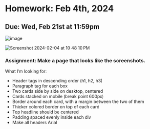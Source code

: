 # Homework: Feb 4th, 2024
## Due: Wed, Feb 21st at 11:59pm

![image](https://github.com/RahulMuk/Class_2_HW/assets/12632488/af4fd67b-9e1c-47ec-9048-338297d16518)


![Screenshot 2024-02-04 at 10 48 10 PM](https://github.com/RahulMuk/Class_2_HW/assets/12632488/614d898c-e9dc-4893-9b90-13dfc997cca1)


### Assignment: Make a page that looks like the screenshots.

What I’m looking for:
- Header tags in descending order (h1, h2, h3)
- Paragraph tag for each box
- Two cards side by side on desktop, centered
- Cards stacked on mobile (break point 600px)
- Border around each card, with a margin between the two of them
- Thicker colored border on top of each card
- Top headline should be centered
- Padding spaced evenly inside each div
- Make all headers Arial
